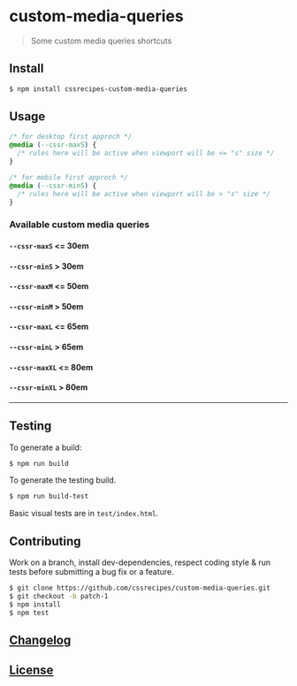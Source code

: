 # custom-media-queries

> Some custom media queries shortcuts

## Install

```sh
$ npm install cssrecipes-custom-media-queries
```

## Usage

```css
/* for desktop first approch */
@media (--cssr-maxS) {
  /* rules here will be active when viewport will be <= "s" size */
}

/* for mobile first approch */
@media (--cssr-minS) {
  /* rules here will be active when viewport will be > "s" size */
}
```

### Available custom media queries

#### `--cssr-maxS` <= 30em

#### `--cssr-minS` > 30em

#### `--cssr-maxM` <= 50em

#### `--cssr-minM` > 50em

#### `--cssr-maxL` <= 65em

#### `--cssr-minL` > 65em

#### `--cssr-maxXL` <= 80em

#### `--cssr-minXL` > 80em

---

## Testing

To generate a build:

```sh
$ npm run build
```

To generate the testing build.

```sh
$ npm run build-test
```

Basic visual tests are in `test/index.html`.

## Contributing

Work on a branch, install dev-dependencies, respect coding style & run tests before submitting a bug fix or a feature.

```sh
$ git clone https://github.com/cssrecipes/custom-media-queries.git
$ git checkout -b patch-1
$ npm install
$ npm test
```

## [Changelog](CHANGELOG.md)

## [License](LICENSE)
